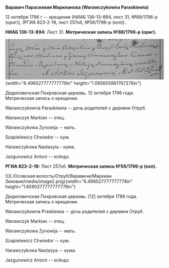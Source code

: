 **Варавич Параскевия Маркианова (Warawczykowna Paraskiewia)**

12 октября 1796 г -- крещение (НИАБ 136-13-894, лист 31, №88/1796-р
(ориг)), (РГИА 823-2-18, лист 257об, №56/1796-р (коп)).

**НИАБ 136-13-894:** Лист 31. **Метрическая запись №88/1796-р (ориг).**

![](./media/a62a6b360f57873fbd28cde6204b165548115d43.png){width="6.496527777777778in"
height="1.095605861767279in"}

Дедиловичская Покровская церковь. 12 октября 1796 года. Метрическая
запись о крещении.

Warawczykowna Paraskiewia -- дочь родителей с деревни Отруб.

Warawczyk Markian -- отец.

Warawczykowa Zynowija -- мать.

Szapielewicz Chwiedor -- кум.

Harawczykowa Nastazyia - кума.

Jazgunowicz Antoni -- ксёндз.

**РГИА 823-2-18:** Лист 257об. **Метрическая запись №56/1796-р (коп).**

![](./Осовская волость/Отруб/Варавичи/Маркиан Зиновия/media/image2.png){width="6.496527777777778in"
height="1.6590277777777778in"}

Дедиловичская Покровская церковь. \[12\] октября 1796 года. Метрическая
запись о крещении.

Warawczykowna Praskiewia -- дочь родителей с деревни Отруб.

Warawczyk Markian -- отец.

Warawczykowa Zynowija -- мать.

Szapielewicz Chwiedor -- кум.

Harawczykowa Nastazya -- кума.

Jazgunowicz Antoni -- ксёндз.
